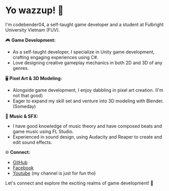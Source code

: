 # Yo wazzup! 👋

I'm codebender04, a self-taught game developer and a student at Fulbright University Vietnam (FUV).

🎮 **Game Development:**
- As a self-taught developer, I specialize in Unity game development, crafting engaging experiences using C#.
- Love designing creative gameplay mechanics in both 2D and 3D of any genres.

🖥️ **Pixel Art & 3D Modeling:**
- Alongside game development, I enjoy dabbling in pixel art creation. (I'm not that good)
- Eager to expand my skill set and venture into 3D modeling with Blender. (Someday)

🎵 **Music & SFX:**
- I have good knowledge of music theory and have composed beats and game music using FL Studio.
- Experienced in sound design, using Audacity and Reaper to create and edit sound effects.
  
🌐 **Connect:**
- [GitHub](https://github.com/codebender04)
- [Facebook](https://www.facebook.com/bojhor/)
- [Youtube]([https://www.youtube.com/channel/UCmoK7r1e4pri2lZKnzkXzxw](https://www.youtube.com/channel/UCmoK7r1e4pri2lZKnzkXzxw)) (my channel is just for fun tho)

Let's connect and explore the exciting realms of game development! 🚀 
